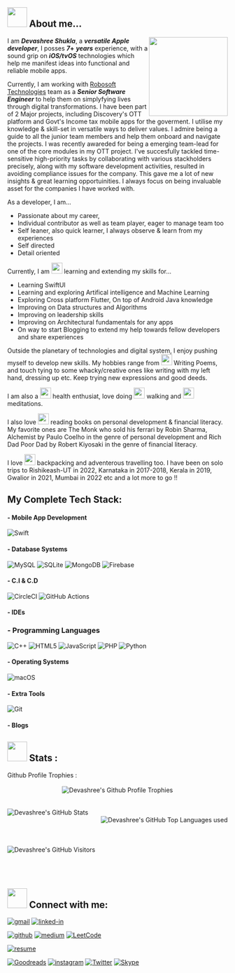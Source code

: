 

## <img src="https://i.imgur.com/DGhmVO5.gif" width="45" />  About me...

<img align="right" src="https://i.imgur.com/x8XclAA.gif" width="180" />

I am **_Devashree Shukla_**, a **_versatile Apple developer_**, I posses <!--timespan:start(%d)(2015-06-01)-->**_7_+**<!--timespan:end(%d)(2015-06-05)--> **_years_** experience, with a sound grip on **_iOS/tvOS_** technologies which help me manifest ideas into functional and reliable mobile apps.

Currently, I am working with [Robosoft Technologies](https://www.robosoftin.com) team as a **_Senior Software Engineer_** to help them on simplyfying lives through digital transformations. I have been part of 2 Major projects, including Discovery's OTT platform and Govt's Income tax mobile apps for the goverment. I utilise my knowledge  & skill-set in versatile ways to deliver values. I admire being a guide to all the junior team members and help them onboard and navigate the projects. I was recently awareded for being a emerging team-lead for one of the core modules in my OTT project. I've succesfully tackled time-sensitive high-priority tasks by collaborating with various stackholders precisely, along with my software development activities, resulted in avoiding compliance issues for the company. This gave me a lot of new insights & great learning opportuinities. I always focus on being invaluable asset for the companies I have worked with.

As a developer, I am...
- Passionate about my career, 
- Individual contributor as well as team player, eager to manage team too
- Self leaner, also quick learner, I always observe & learn from my experiences
- Self directed
- Detail oriented


Currently, I am <img src="https://i.imgur.com/S6FxPht.gif" width="25" /> learning and extending my skills for...
- Learning SwiftUI
- Learning and exploring Artifical intelligence and Machine Learning
- Exploring Cross platform Flutter, On top of Android Java knowledge
- Improving on Data structures and Algorithms
- Improving on leadership skills 
- Improving on Architectural fundamentals for any apps
- On way to start Blogging to extend my help towards fellow developers and share experiences




<!-- sw ethics, leader ethis  -->


<!-- travelleling/books/wrinting/hobbies  -->
<!-- In my free time, I try to learn new stuffs.  -->
<!-- Reading , Writing poems, Traveling, Exploring & learning things, Meditation -->


Outside the planetary of technologies and digital system, I enjoy pushing myself to develop new skills. My hobbies range from <img src="https://i.imgur.com/gDvk7LG.gif" width="25" /> Writing Poems, and touch tying to some whacky/creative ones like writing with my left hand, dressing up etc. Keep trying new expressions and good deeds.

I am also a <img src="https://i.imgur.com/vEduRau.gif" width="25" /> health enthusiat, love doing <img src="https://i.imgur.com/hcvXLSp.gif" width="25" /> walking and <img src="https://i.imgur.com/JJiFmWD.gif" width="25" /> meditations. 

I also love <img src="https://i.imgur.com/PqOiOdO.gif" width="25" /> reading books on personal development & financial literacy. My favorite ones are The Monk who sold his ferrari by Robin Sharma, Alchemist by Paulo Coelho in the genre of personal development and Rich Dad Poor Dad by Robert Kiyosaki in the genre of financial literacy.

I love <img src="https://i.imgur.com/4kCZkzu.gifbackpacking" width="25" /> backpacking and adventerous travelling too. I have been on solo trips to Rishikeash-UT in 2022, Karnataka in 2017-2018, Kerala in 2019, Gwalior in 2021, Mumbai in 2022 etc and a lot more to go !!



## My Complete Tech Stack:
<!-- - 🤖 &nbsp; I am also I, OOPS, Agile, Best coding skills, Protocols, MVVM-C, VIPER, TDD etc -->
  
#### - Mobile App Development

  ![Swift](https://img.shields.io/badge/Flutter-%2302569B.svg?style=for-the-badge&logo=Flutter&logoColor=white)
  

#### - Database Systems
  
<!--   ![Postgres](https://img.shields.io/badge/postgres-%23316192.svg?style=for-the-badge&logo=postgresql&logoColor=white) -->
  ![MySQL](https://img.shields.io/badge/mysql-%2300f.svg?style=for-the-badge&logo=mysql&logoColor=white)
  ![SQLite](https://img.shields.io/badge/sqlite-%2307405e.svg?style=for-the-badge&logo=sqlite&logoColor=white)
  ![MongoDB](https://img.shields.io/badge/MongoDB-%234ea94b.svg?style=for-the-badge&logo=mongodb&logoColor=white)
  ![Firebase](https://img.shields.io/badge/Firebase-039BE5?style=for-the-badge&logo=Firebase&logoColor=white)
<!--   ![MariaDB](https://img.shields.io/badge/MariaDB-003545?style=for-the-badge&logo=mariadb&logoColor=white)
  ![Neo4J](https://img.shields.io/badge/Neo4j-008CC1?style=for-the-badge&logo=neo4j&logoColor=white)
  ![Supabase](https://img.shields.io/badge/Supabase-3ECF8E?style=for-the-badge&logo=supabase&logoColor=white) -->
  
<!-- #### - Queue and caches
  
  ![RabbitMQ](https://img.shields.io/badge/Rabbitmq-FF6600?style=for-the-badge&logo=rabbitmq&logoColor=white)
  ![Redis](https://img.shields.io/badge/redis-%23DD0031.svg?style=for-the-badge&logo=redis&logoColor=white) -->
  
  
<!-- #### - Servers
  
  ![Nginx](https://img.shields.io/badge/nginx-%23009639.svg?style=for-the-badge&logo=nginx&logoColor=white)
  ![Apache](https://img.shields.io/badge/apache-%23D42029.svg?style=for-the-badge&logo=apache&logoColor=white)
  ![Gunicorn](https://img.shields.io/badge/gunicorn-%298729.svg?style=for-the-badge&logo=gunicorn&logoColor=white) -->
  
  

<!--  #### - DevOps 
  ![AWS](https://img.shields.io/badge/AWS-%23FF9900.svg?style=for-the-badge&logo=amazon-aws&logoColor=white)
  ![Cloudflare](https://img.shields.io/badge/Cloudflare-F38020?style=for-the-badge&logo=Cloudflare&logoColor=white)
  ![Firebase](https://img.shields.io/badge/firebase-%23039BE5.svg?style=for-the-badge&logo=firebase)
  ![Heroku](https://img.shields.io/badge/heroku-%23430098.svg?style=for-the-badge&logo=heroku&logoColor=white)
  ![Linode](https://img.shields.io/badge/linode-00A95C?style=for-the-badge&logo=linode&logoColor=white)
  ![Docker](https://img.shields.io/badge/docker-%230db7ed.svg?style=for-the-badge&logo=docker&logoColor=white)
  ![Kubernetes](https://img.shields.io/badge/kubernetes-%23326ce5.svg?style=for-the-badge&logo=kubernetes&logoColor=white)
   -->
  #### - C.I & C.D
  
  ![CircleCI](https://img.shields.io/badge/circle%20ci-%23161616.svg?style=for-the-badge&logo=circleci&logoColor=white)
  ![GitHub Actions](https://img.shields.io/badge/github%20actions-%232671E5.svg?style=for-the-badge&logo=githubactions&logoColor=white)
  
  


#### - IDEs
  
<!--   ![Visual Studio Code](https://img.shields.io/badge/Visual%20Studio%20Code-0078d7.svg?style=for-the-badge&logo=visual-studio-code&logoColor=white) -->
  
### - Programming Languages

  ![C++](https://img.shields.io/badge/c++-%2300599C.svg?style=for-the-badge&logo=c%2B%2B&logoColor=white)
  ![HTML5](https://img.shields.io/badge/html5-%23E34F26.svg?style=for-the-badge&logo=html5&logoColor=white)
  ![JavaScript](https://img.shields.io/badge/javascript-%23323330.svg?style=for-the-badge&logo=javascript&logoColor=%23F7DF1E)
  ![PHP](https://img.shields.io/badge/php-%23777BB4.svg?style=for-the-badge&logo=php&logoColor=white)
  ![Python](https://img.shields.io/badge/python-3670A0?style=for-the-badge&logo=python&logoColor=ffdd54)

#### - Operating Systems
  
  ![macOS](https://img.shields.io/badge/mac%20os-000000?style=for-the-badge&logo=macos&logoColor=F0F0F0)


  
#### - Extra Tools
  ![Git](https://img.shields.io/badge/git-%23F05033.svg?style=for-the-badge&logo=git&logoColor=white)
  
<!-- #### - Prtoject domains

#### - Workspace Setup

![Google](https://img.shields.io/badge/google-4285F4?style=for-the-badge&logo=google&logoColor=white)

#### - Resume

#### Websites I follow  -->
<!-- swift
swcurity related  -->
<!-- AI related  -->

<!-- #### RSS link -->

#### - Blogs 

<!-- ### Resume: [Click Here](https://solutioncoder.com/documents/resume-of-anil.pdf) -->

<!-- [!["Buy Me A Coffee"](https://www.buymeacoffee.com/assets/img/custom_images/orange_img.png)](https://www.buymeacoffee.com/anildewani) -->


## <img src="https://i.imgur.com/MRoZbvg.gif" width="45" /> Stats : 

<div align="left">
   Github Profile Trophies :
   </br>
   </br>
   <div align="center">
      <img src="https://github-profile-trophy.vercel.app/?username=ShuklaDevashree963&row=1&column=6&margin-h=8&theme=gruvbox&count_private=true&margin-w=15" alt="Devashree's Github Profile Trophies" />
   </div>
  
  </br>
   </br>
   
   <div align="left">
      <img align="left" src="https://github-readme-stats.vercel.app/api?username=ShuklaDevashree963&show_icons=true&theme=github_dark" alt="Devashree's GitHub Stats">
      </br>
      <img align="right" src="https://github-readme-stats.vercel.app/api/top-langs/?username=ShuklaDevashree963&langs_count=10&theme=github_dark" alt="Devashree's GitHub Top Languages used">
      </br>
   </div>
   </br>
   </br>
   </br>
   <div>
<!--       </br> -->
      <img src="https://visitor-badge.laobi.icu/badge?page_id=ShuklaDevashree963.ShuklaDevashree963" alt="Devashree's GitHub Visitors">
      <!--   <img src="https://github-readme-stats.vercel.app/api/top-langs/?username=ShuklaDevashree963&langs_count=10&theme=github_dark" alt="Devashree's GitHub Top Languages used"> -->
   </div>
   </br>
   </br>
   </br>
</div>


## <img src="https://i.imgur.com/YBAIdQC.gif" width="45" /> Connect with me:

[![gmail](https://img.shields.io/badge/Gmail-D14836?style=for-the-badge&logo=Gmail&logoColor=white)](mailto:shukladevashree963@gmail.com)
[![linked-in](https://img.shields.io/badge/Linked_In-0077B5?style=for-the-badge&logo=LinkedIn&logoColor=white)](https://www.linkedin.com/in/devashree-shukla/)


[![github](https://img.shields.io/badge/GitHub-000000?style=for-the-badge&logo=GitHub&logoColor=white)](https://github.com/ShuklaDevashree963)
[![medium](https://img.shields.io/badge/medium-000000?style=for-the-badge&logo=medium&logoColor=white)](https://devashree-shukla.medium.com/)
[![LeetCode](https://img.shields.io/badge/LeetCode-000000?style=for-the-badge&logo=LeetCode&logoColor=#d16c06)](https://leetcode.com/DevashreeShukla/)

[![resume](https://img.shields.io/badge/Resume-4285F4?style=for-the-badge&logo=read-the-docs&logoColor=white)](https://drive.google.com/file/d/1os71aS26liSNITBMNaP-_RHYYGL2BooC/view?usp=share_link)
<!-- [![portfolio](https://img.shields.io/badge/Portfolio-5340ff?style=for-the-badge&logo=Google-chrome&logoColor=white)](https://tapajyoti-bose.vercel.app/) -->

[![Goodreads](https://img.shields.io/badge/Goodreads-F3F1EA?style=for-the-badge&logo=goodreads&logoColor=372213)](https://goodreads.com/devashree-shukla)
[![instagram](https://img.shields.io/badge/Instagram-E4405F?style=for-the-badge&logo=instagram&logoColor=white)](https://www.instagram.com/oatza_1/)
[![Twitter](https://img.shields.io/badge/Twitter-%231DA1F2.svg?style=for-the-badge&logo=Twitter&logoColor=white)](https://twitter.com/devashri_iosdev)
[![Skype](https://img.shields.io/badge/Skype-%2300AFF0.svg?style=for-the-badge&logo=Skype&logoColor=white)](https://join.skype.com/invite/aFlR16NXozWQ)



